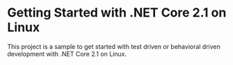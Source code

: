 # Getting Started with .NET Core 2.1 on Linux
This project is a sample to get started with test driven or behavioral driven development with .NET Core 2.1 on Linux.

